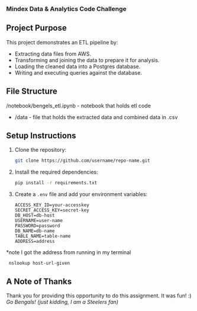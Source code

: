 ### Mindex Data & Analytics Code Challenge
## Project Purpose
This project demonstrates an ETL pipeline by:
- Extracting data files from AWS.
- Transforming and joining the data to prepare it for analysis.
- Loading the cleaned data into a Postgres database.
- Writing and executing queries against the database.

## File Structure
/notebook/bengels_etl.ipynb - notebook that holds etl code
- /data - file that holds the extracted data and combined data in .csv

  
## Setup Instructions
1. Clone the repository:
   ```bash
   git clone https://github.com/username/repo-name.git
   ```
2. Install the required dependencies:
   ```bash
   pip install -r requirements.txt
   ```
4. Create a `.env` file and add your environment variables:
  
   ```
   ACCESS_KEY_ID=your-accesskey
   SECRET_ACCESS_KEY=secret-key
   DB_HOST=db-host
   USERNAME=user-name
   PASSWORD=password
   DB_NAME=db-name
   TABLE_NAME=table-name
   ADDRESS=address
   ```

*note I got the address from running in my terminal
   ```
    nslookup host-url-given
   ```

## A Note of Thanks

Thank you for providing this opportunity to do this assignment. It was fun! :)  
_Go Bengals! (just kidding, I am a Steelers fan)_
